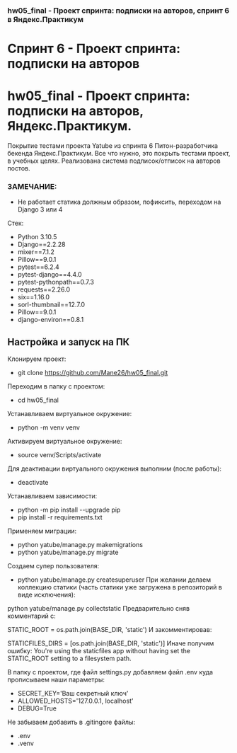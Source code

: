 ### hw05_final - Проект спринта: подписки на авторов, спринт 6 в Яндекс.Практикум

# Спринт 6 - Проект спринта: подписки на авторов
# hw05_final - Проект спринта: подписки на авторов, Яндекс.Практикум.

Покрытие тестами проекта Yatube из спринта 6 Питон-разработчика бекенда Яндекс.Практикум. Все что нужно, это покрыть тестами проект, в учебных целях. Реализована система подписок/отписок на авторов постов.

### ЗАМЕЧАНИЕ:
- Не работает статика должным образом, пофиксить, переходом на Django 3 или 4

Стек:

- Python 3.10.5
- Django==2.2.28
- mixer==7.1.2
- Pillow==9.0.1
- pytest==6.2.4
- pytest-django==4.4.0
- pytest-pythonpath==0.7.3
- requests==2.26.0
- six==1.16.0
- sorl-thumbnail==12.7.0
- Pillow==9.0.1
- django-environ==0.8.1

## Настройка и запуск на ПК
Клонируем проект:

- git clone https://github.com/Mane26/hw05_final.git

Переходим в папку с проектом:
- cd hw05_final

Устанавливаем виртуальное окружение:
- python -m venv venv

Активируем виртуальное окружение:
- source venv/Scripts/activate

Для деактивации виртуального окружения выполним (после работы):
- deactivate

Устанавливаем зависимости:
- python -m pip install --upgrade pip
- pip install -r requirements.txt

Применяем миграции:
- python yatube/manage.py makemigrations
- python yatube/manage.py migrate

Создаем супер пользователя:
- python yatube/manage.py createsuperuser
При желании делаем коллекцию статики (часть статики уже загружена в репозиторий в виде исключения):

python yatube/manage.py collectstatic
Предварительно сняв комментарий с:

STATIC_ROOT = os.path.join(BASE_DIR, 'static')
И закомментировав:

STATICFILES_DIRS = [os.path.join(BASE_DIR, 'static')]
Иначе получим ошибку: You're using the staticfiles app without having set the STATIC_ROOT setting to a filesystem path.

В папку с проектом, где файл settings.py добавляем файл .env куда прописываем наши параметры:

- SECRET_KEY='Ваш секретный ключ'
- ALLOWED_HOSTS='127.0.0.1, localhost'
- DEBUG=True

Не забываем добавить в .gitingore файлы:
- .env
- .venv
